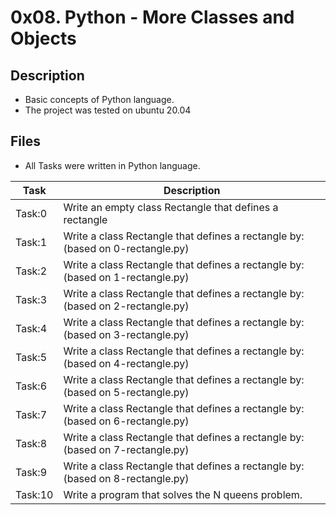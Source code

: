 # 0x08. Python - More Classes and Objects

## Description
- Basic concepts of Python language.
- The project was tested on ubuntu 20.04

## Files
- All Tasks were written in Python language.

| Task | Description |
| ---- | ----------- |
| Task:0 | Write an empty class Rectangle that defines a rectangle |
| Task:1 | Write a class Rectangle that defines a rectangle by: (based on 0-rectangle.py) |
| Task:2 | Write a class Rectangle that defines a rectangle by: (based on 1-rectangle.py) |
| Task:3 | Write a class Rectangle that defines a rectangle by: (based on 2-rectangle.py) |
| Task:4 | Write a class Rectangle that defines a rectangle by: (based on 3-rectangle.py) |
| Task:5 | Write a class Rectangle that defines a rectangle by: (based on 4-rectangle.py) |
| Task:6 | Write a class Rectangle that defines a rectangle by: (based on 5-rectangle.py) |
| Task:7 | Write a class Rectangle that defines a rectangle by: (based on 6-rectangle.py) |
| Task:8 | Write a class Rectangle that defines a rectangle by: (based on 7-rectangle.py) |
| Task:9 | Write a class Rectangle that defines a rectangle by: (based on 8-rectangle.py) |
| Task:10 | Write a program that solves the N queens problem. |
